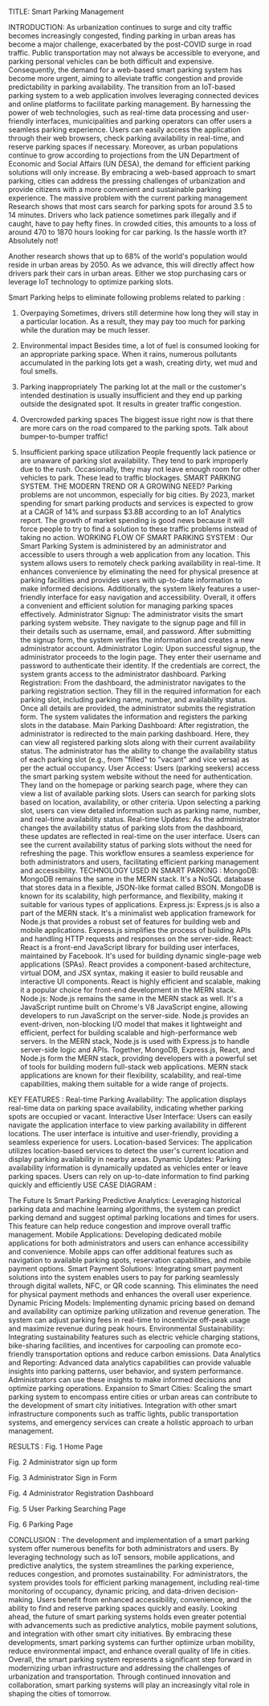 TITLE: Smart Parking Management

INTRODUCTION:
As urbanization continues to surge and city traffic becomes increasingly congested, finding parking in urban areas has become a major challenge, exacerbated by the post-COVID surge in road traffic. Public transportation may not always be accessible to everyone, and parking personal vehicles can be both difficult and expensive. Consequently, the demand for a web-based smart parking system has become more urgent, aiming to alleviate traffic congestion and provide predictability in parking availability.
The transition from an IoT-based parking system to a web application involves leveraging connected devices and online platforms to facilitate parking management. By harnessing the power of web technologies, such as real-time data processing and user-friendly interfaces, municipalities and parking operators can offer users a seamless parking experience. Users can easily access the application through their web browsers, check parking availability in real-time, and reserve parking spaces if necessary. 
Moreover, as urban populations continue to grow according to projections from the UN Department of Economic and Social Affairs (UN DESA), the demand for efficient parking solutions will only increase. By embracing a web-based approach to smart parking, cities can address the pressing challenges of urbanization and provide citizens with a more convenient and sustainable parking experience.
The massive problem with the current parking management 
Research shows that most cars search for parking spots for around 3.5 to 14 minutes. Drivers who lack patience sometimes park illegally and if caught, have to pay hefty fines. In crowded cities, this amounts to a loss of around 470 to 1870 hours looking for car parking. Is the hassle worth it? Absolutely not!

Another research shows that up to 68% of the world's population would reside in urban areas by 2050. As we advance, this will directly affect how drivers park their cars in urban areas. Either we stop purchasing cars or leverage IoT technology to optimize parking slots.

Smart Parking helps to eliminate following problems related to parking : 
1. Overpaying
Sometimes, drivers still determine how long they will stay in a particular location. As a result, they may pay too much for parking while the duration may be much lesser.

2. Environmental impact
Besides time, a lot of fuel is consumed looking for an appropriate parking space. When it rains, numerous pollutants accumulated in the parking lots get a wash, creating dirty, wet mud and foul smells.

3. Parking inappropriately
The parking lot at the mall or the customer's intended destination is usually insufficient and they end up parking outside the designated spot. It results in greater traffic congestion.

4. Overcrowded parking spaces
The biggest issue right now is that there are more cars on the road compared to the parking spots. Talk about bumper-to-bumper traffic!

5. Insufficient parking space utilization
People frequently lack patience or are unaware of parking slot availability. They tend to park improperly due to the rush. Occasionally, they may not leave enough room for other vehicles to park. These lead to traffic blockages.
SMART PARKING SYSTEM. THE MODERN TREND OR A GROWING NEED?
Parking problems are not uncommon, especially for big cities. By 2023, market spending for smart parking products and services is expected to grow at a CAGR of 14% and surpass $3.8B according to an IoT Analytics report. The growth of market spending is good news because it will force people to try to find a solution to these traffic problems instead of taking no action.
WORKING FLOW OF SMART PARKING SYSTEM : 
Our Smart Parking System is administered by an administrator and accessible to users through a web application from any location. This system allows users to remotely check parking availability in real-time. It enhances convenience by eliminating the need for physical presence at parking facilities and provides users with up-to-date information to make informed decisions. Additionally, the system likely features a user-friendly interface for easy navigation and accessibility. Overall, it offers a convenient and efficient solution for managing parking spaces effectively.
Administrator Signup: The administrator visits the smart parking system website. They navigate to the signup page and fill in their details such as username, email, and password. After submitting the signup form, the system verifies the information and creates a new administrator account. Administrator Login: Upon successful signup, the administrator proceeds to the login page. They enter their username and password to authenticate their identity. If the credentials are correct, the system grants access to the administrator dashboard. 
Parking Registration: From the dashboard, the administrator navigates to the parking registration section. They fill in the required information for each parking slot, including parking name, number, and availability status. Once all details are provided, the administrator submits the registration form. The system validates the information and registers the parking slots in the database. 
Main Parking Dashboard: After registration, the administrator is redirected to the main parking dashboard. Here, they can view all registered parking slots along with their current availability status. The administrator has the ability to change the availability status of each parking slot (e.g., from "filled" to "vacant" and vice versa) as per the actual occupancy. 
User Access: Users (parking seekers) access the smart parking system website without the need for authentication. They land on the homepage or parking search page, where they can view a list of available parking slots. Users can search for parking slots based on location, availability, or other criteria. Upon selecting a parking slot, users can view detailed information such as parking name, number, and real-time availability status. 
Real-time Updates: As the administrator changes the availability status of parking slots from the dashboard, these updates are reflected in real-time on the user interface. Users can see the current availability status of parking slots without the need for refreshing the page. This workflow ensures a seamless experience for both administrators and users, facilitating efficient parking management and accessibility.
TECHNOLOGY USED IN SMART PARKING : 
MongoDB: MongoDB remains the same in the MERN stack. It's a NoSQL database that stores data in a flexible, JSON-like format called BSON. MongoDB is known for its scalability, high performance, and flexibility, making it suitable for various types of applications.
Express.js: Express.js is also a part of the MERN stack. It's a minimalist web application framework for Node.js that provides a robust set of features for building web and mobile applications. Express.js simplifies the process of building APIs and handling HTTP requests and responses on the server-side.
React: React is a front-end JavaScript library for building user interfaces, maintained by Facebook. It's used for building dynamic single-page web applications (SPAs). React provides a component-based architecture, virtual DOM, and JSX syntax, making it easier to build reusable and interactive UI components. React is highly efficient and scalable, making it a popular choice for front-end development in the MERN stack.
Node.js: Node.js remains the same in the MERN stack as well. It's a JavaScript runtime built on Chrome's V8 JavaScript engine, allowing developers to run JavaScript on the server-side. Node.js provides an event-driven, non-blocking I/O model that makes it lightweight and efficient, perfect for building scalable and high-performance web servers. In the MERN stack, Node.js is used with Express.js to handle server-side logic and APIs.
Together, MongoDB, Express.js, React, and Node.js form the MERN stack, providing developers with a powerful set of tools for building modern full-stack web applications. MERN stack applications are known for their flexibility, scalability, and real-time capabilities, making them suitable for a wide range of projects.


KEY FEATURES : 
Real-time Parking Availability: The application displays real-time data on parking space availability, indicating whether parking spots are occupied or vacant. 
Interactive User Interface: Users can easily navigate the application interface to view parking availability in different locations. The user interface is intuitive and user-friendly, providing a seamless experience for users.
Location-based Services: The application utilizes location-based services to detect the user's current location and display parking availability in nearby areas. 
Dynamic Updates: Parking availability information is dynamically updated as vehicles enter or leave parking spaces. Users can rely on up-to-date information to find parking quickly and efficiently
USE CASE DIAGRAM : 

The Future Is Smart Parking
Predictive Analytics: Leveraging historical parking data and machine learning algorithms, the system can predict parking demand and suggest optimal parking locations and times for users. This feature can help reduce congestion and improve overall traffic management.
Mobile Applications: Developing dedicated mobile applications for both administrators and users can enhance accessibility and convenience. Mobile apps can offer additional features such as navigation to available parking spots, reservation capabilities, and mobile payment options.
Smart Payment Solutions: Integrating smart payment solutions into the system enables users to pay for parking seamlessly through digital wallets, NFC, or QR code scanning. This eliminates the need for physical payment methods and enhances the overall user experience.
Dynamic Pricing Models: Implementing dynamic pricing based on demand and availability can optimize parking utilization and revenue generation. The system can adjust parking fees in real-time to incentivize off-peak usage and maximize revenue during peak hours.
Environmental Sustainability: Integrating sustainability features such as electric vehicle charging stations, bike-sharing facilities, and incentives for carpooling can promote eco-friendly transportation options and reduce carbon emissions.
Data Analytics and Reporting: Advanced data analytics capabilities can provide valuable insights into parking patterns, user behavior, and system performance. Administrators can use these insights to make informed decisions and optimize parking operations.
Expansion to Smart Cities: Scaling the smart parking system to encompass entire cities or urban areas can contribute to the development of smart city initiatives. Integration with other smart infrastructure components such as traffic lights, public transportation systems, and emergency services can create a holistic approach to urban management.


RESULTS : 
Fig. 1 Home Page

Fig. 2 Administrator sign up form


 
Fig. 3 Administrator Sign in Form



Fig. 4 Administrator Registration Dashboard



Fig. 5 User Parking Searching Page









Fig. 6 Parking Page






CONCLUSION : 
The development and implementation of a smart parking system offer numerous benefits for both administrators and users. By leveraging technology such as IoT sensors, mobile applications, and predictive analytics, the system streamlines the parking experience, reduces congestion, and promotes sustainability. For administrators, the system provides tools for efficient parking management, including real-time monitoring of occupancy, dynamic pricing, and data-driven decision-making. Users benefit from enhanced accessibility, convenience, and the ability to find and reserve parking spaces quickly and easily. Looking ahead, the future of smart parking systems holds even greater potential with advancements such as predictive analytics, mobile payment solutions, and integration with other smart city initiatives. By embracing these developments, smart parking systems can further optimize urban mobility, reduce environmental impact, and enhance overall quality of life in cities.
Overall, the smart parking system represents a significant step forward in modernizing urban infrastructure and addressing the challenges of urbanization and transportation. Through continued innovation and collaboration, smart parking systems will play an increasingly vital role in shaping the cities of tomorrow.
